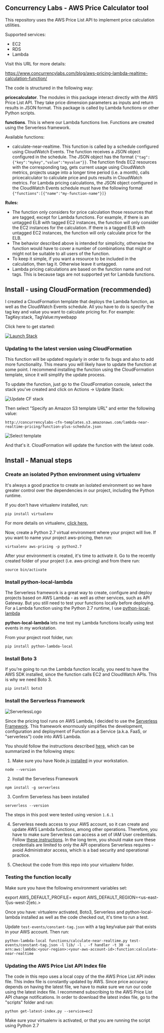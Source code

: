 

## Concurrency Labs - AWS Price Calculator tool

This repository uses the AWS Price List API to implement price calculation utilities.

Supported services:
* EC2
* RDS
* Lambda

Visit this URL for more details:

https://www.concurrencylabs.com/blog/aws-pricing-lambda-realtime-calculation-function/


The code is structured in the following way:

**pricecalculator**. The modules in this package interact directly with the AWS Price List API.
They take price dimension parameters as inputs and return results in JSON format. This package
is called by Lambda functions or other Python scripts.

**functions**. This is where our Lambda functions live. Functions are created using the Serverless framework.

Available functions:

* calculate-near-realtime. This function is called by a schedule configured using CloudWatch Events. 
The function receives a JSON object configured in the schedule. The JSON object has the format ```{"tag":{"key":"mykey","value":"myvalue"}}```.
The function finds EC2 resources with the corresponding tag, gets current usage using CloudWatch metrics,
projects usage into a longer time period (i.e. a month), calls pricecalculator to calculate price 
and puts results in CloudWatch metrics.
For Lambda pricing calculations, the JSON object configured in the CloudWatch Events schedule must have the following format ```{"functions":[{"name":"my-function-name"}]}```


**Rules:**
* The function only considers for price calculation those resources that are tagged, except for Lambda functions. For example, if there is an untagged ELB
with tagged EC2 instances, the function will only consider the EC2 instances for the calculation.
If there is a tagged ELB with untagged EC2 instances, the function will only calculate price
for the ELB. 
* The behavior described above is intended for simplicity, otherwise the function would have to
cover a number of combinations that might or might not be suitable to all users of the function. 
* To keep it simple, if you want a resource to be included in the calculation, then tag it. Otherwise
leave it untagged.
* Lambda pricing calculations are based on the function name and not tags. This is because tags are not supported yet for Lambda functions.



## Install - using CloudFormation (recommended)


I created a CloudFormation template that deploys the Lambda function, as well as the CloudWatch Events
schedule. All you have to do is specify the tag key and value you want to calculate pricing for.
For example: TagKey:stack, TagValue:mywebapp

Click here to get started:

<a href="https://console.aws.amazon.com/cloudformation/home?region=us-east-1#/stacks/new?stackName=near-realtime-pricing-calculator&templateURL=http://s3.amazonaws.com/concurrencylabs-cfn-templates/lambda-near-realtime-pricing/function-plus-schedule.json" target="new"><img src="https://s3.amazonaws.com/cloudformation-examples/cloudformation-launch-stack.png" alt="Launch Stack"></a> 


### Updating to the latest version using CloudFormation

This function will be updated regularly in order to fix bugs and also to add more functionality.
This means you will likely have to update the function at some point. I recommend installing
the function using the CloudFormation template, since it will simplify the update process.

To update the function, just go to the CloudFormation console, select the stack you've created
and click on Actions -> Update Stack:

![Update CF stack](https://www.concurrencylabs.com/img/posts/11-ec2-pricing-lambda/update-stack.png)


Then select "Specify an Amazon S3 template URL" and enter the following value:


```
http://concurrencylabs-cfn-templates.s3.amazonaws.com/lambda-near-realtime-pricing/function-plus-schedule.json
```

![Select template](https://www.concurrencylabs.com/img/posts/11-ec2-pricing-lambda/update-function-select-template.png)

And that's it. CloudFormation will update the function with the latest code.



## Install - Manual steps



### Create an isolated Python environment using virtualenv

It's always a good practice to create an isolated environment so we have greater control over
the dependencies in our project, including the Python runtime.

If you don't have virtualenv installed, run:

```
pip install virtualenv
```

For more details on virtualenv, <a href="https://virtualenv.pypa.io/en/stable/installation/" target="new">click here.</a>

Now, create a Python 2.7 virtual environment where your project will live. If you want to name your project
aws-pricing, then run:

```
virtualenv aws-pricing -p python2.7
```

After your environment is created, it's time to activate it. Go to the recently created
folder of your project (i.e. aws-pricing) and from there run:

```
source bin/activate
```

### Install python-local-lambda

The Serverless framework is a great way to create, configure and deploy projects based on AWS Lambda - 
as well as other services, such as API Gateway. But you still need to test your
functions locally before deploying. For a Lambda function using the Python 2.7 runtime, I use <a href="https://pypi.python.org/pypi/python-lambda-local/0.1.2" target="new">python-local-lambda</a>

**python-local-lambda** lets me test my Lambda functions locally using test events in my workstation.


From your project root folder, run:

```
pip install python-lambda-local
```


### Install Boto 3

If you're going to run the Lambda function locally, you need to have the AWS SDK installed, since
the function calls EC2 and CloudWatch APIs. This is why we need Boto 3.

```
pip install boto3
```


### Install the Serverless Framework

![ServerlessLogo](https://www.concurrencylabs.com/img/posts/11-ec2-pricing-lambda/serverless_logo.png)


Since the pricing tool runs on AWS Lambda, I decided to use the <a href="http://serverless.com/" target="new">Serverless Framework</a>. 
This framework enormously simplifies the development, configuration and deployment of Function as a Service (a.k.a. FaaS, or "serverless")
code into AWS Lambda.


You should follow the instructions described <a href="https://github.com/serverless/serverless/blob/master/docs/guide/installation.md" target="new">here</a>,
which can be summarized in the following steps:

1. Make sure you have Node.js <a href="https://nodejs.org/en/download/" target="new">installed</a> in your workstation.
```
node --version
```

2. Install the Serverless Framework
```
npm install -g serverless
```


3. Confirm Serverless has been installed
```
serverless --version
```
The steps in this post were tested using version ```1.6.1```


4. Serverless needs access to your AWS account, so it can create and update AWS Lambda 
functions, among other operations. Therefore, you have to make sure Serverless can access 
a set of IAM  User credentials. Follow <a href="https://github.com/serverless/serverless/blob/master/docs/guide/provider-account-setup.md" target="new">these instructions</a>.
In the long term, you should make sure these credentials are limited to only the API operations
Serverless requires - avoid Administrator access, which is a bad security and operational practice.


5. Checkout the code from this repo into your virtualenv folder.


### Testing the function locally

Make sure you have the following environment variables set:

export AWS_DEFAULT_PROFILE=<your-aws-cli-profile>
export AWS_DEFAULT_REGION=<us-east-1|us-west-2|etc.>


Once you have: virtualenv activated, Boto3, Serverless and python-local-lambda installed as well
as the code checked out, it's time to run a test.

Update ```test-events/constant-tag.json``` with a tag key/value pair that exists in your AWS account.
Then run:

```
python-lambda-local functions/calculate-near-realtime.py test-events/constant-tag.json -l lib/ -l . -f handler -t 30 -a arn:aws:lambda:<your-region>:<your-aws-account-id>:function:calculate-near-realtime
```


### Updating the AWS Price List API Index file

The code in this repo uses a local copy of the the AWS Price List API index file. This index file
is constantly updated by AWS. Since price accuracy depends on having the latest file, we
have to make sure we run our code using the latest index file. I recommend subscribing to the AWS Price List API
change notifications. In order to download the latest index file, go to the "scripts" folder
and run:

```
python get-latest-index.py --service=ec2
```

Make sure your virtualenv is activated, or that you are running the script using Python 2.7

